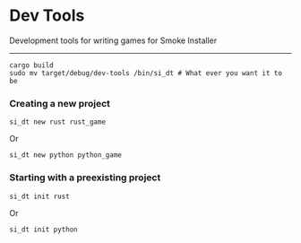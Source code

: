 # Dev Tools
Development tools for writing games for Smoke Installer

---

```commandline
cargo build
sudo mv target/debug/dev-tools /bin/si_dt # What ever you want it to be
```

### Creating a new project

```commandline
si_dt new rust rust_game
```

Or

```commandline
si_dt new python python_game
```

### Starting with a preexisting project
```commandline
si_dt init rust
```

Or

```commandline
si_dt init python
```

